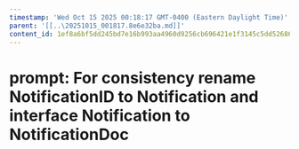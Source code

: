 ```yaml
---
timestamp: 'Wed Oct 15 2025 00:18:17 GMT-0400 (Eastern Daylight Time)'
parent: '[[..\20251015_001817.8e6e32ba.md]]'
content_id: 1ef8a6bf5dd245bd7e16b993aa4960d9256cb696421e1f3145c5dd5268681526
---
```


# prompt: For consistency rename NotificationID to Notification and interface Notification to NotificationDoc
